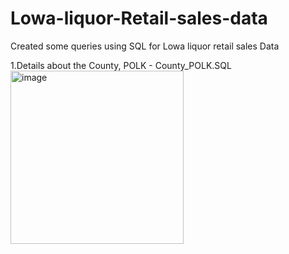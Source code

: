 # Lowa-liquor-Retail-sales-data
Created some queries using SQL for Lowa liquor retail sales Data

1.Details about the County, POLK - County_POLK.SQL
<img width="277" alt="image" src="https://user-images.githubusercontent.com/100853249/156591821-74cacd06-fb20-46ea-9933-1353fe524357.png">


